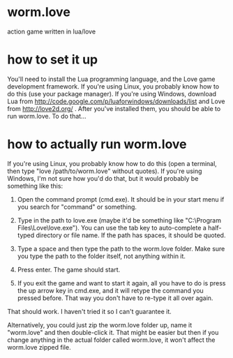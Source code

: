 worm.love
=========

action game written in lua/love

how to set it up
================

You'll need to install the Lua programming language, and the Love game development framework. If you're using Linux, you probably know how to do this (use your package manager). If you're using Windows, download Lua from http://code.google.com/p/luaforwindows/downloads/list and Love from http://love2d.org/ . After you've installed them, you should be able to run worm.love. To do that...

how to actually run worm.love
=============================

If you're using Linux, you probably know how to do this (open a terminal, then type "love /path/to/worm.love" without quotes). If you're using Windows, I'm not sure how you'd do that, but it would probably be something like this:

1. Open the command prompt (cmd.exe). It should be in your start menu if you search for "command" or something.

2. Type in the path to love.exe (maybe it'd be something like "C:\Program Files\Love\love.exe"). You can use the tab key to auto-complete a half-typed directory or file name. If the path has spaces, it should be quoted.

3. Type a space and then type the path to the worm.love folder. Make sure you type the path to the folder itself, not anything within it.

4. Press enter. The game should start.

5. If you exit the game and want to start it again, all you have to do is press the up arrow key in cmd.exe, and it will retype the command you pressed before. That way you don't have to re-type it all over again.

That should work. I haven't tried it so I can't guarantee it.

Alternatively, you could just zip the worm.love folder up, name it "worm.love" and then double-click it. That might be easier but then if you change anything in the actual folder called worm.love, it won't affect the worm.love zipped file.
